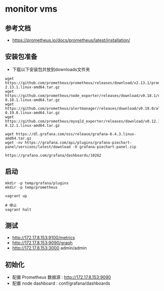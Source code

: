 # monitor vms

## 参考文档

- <https://prometheus.io/docs/prometheus/latest/installation/>

## 安装包准备

- 下载以下安装包并放到downloads文件夹

```shell
wget https://github.com/prometheus/prometheus/releases/download/v2.13.1/prometheus-2.13.1.linux-amd64.tar.gz
wget https://github.com/prometheus/node_exporter/releases/download/v0.18.1/node_exporter-0.18.1.linux-amd64.tar.gz
wget https://github.com/prometheus/alertmanager/releases/download/v0.19.0/alertmanager-0.19.0.linux-amd64.tar.gz
wget https://github.com/prometheus/mysqld_exporter/releases/download/v0.12.1/mysqld_exporter-0.12.1.linux-amd64.tar.gz

wget https://dl.grafana.com/oss/release/grafana-6.4.3.linux-amd64.tar.gz
wget -nv https://grafana.com/api/plugins/grafana-piechart-panel/versions/latest/download -O grafana-piechart-panel.zip

https://grafana.com/grafana/dashboards/10262
```

## 启动

```shell
mkdir -p temp/grafana/plugins
mkdir -p temp/prometheus

vagrant up

# 停止
vagrant halt
```

## 测试

- <http://172.17.8.153:9100/metrics>
- <http://172.17.8.153:9090/graph>
- <http://172.17.8.153:3000> admin/admin

## 初始化

- 配置 Prometheus 数据源 : <http://172.17.8.153:9090>
- 配置 node dashboard : conf/grafana/dashboards
